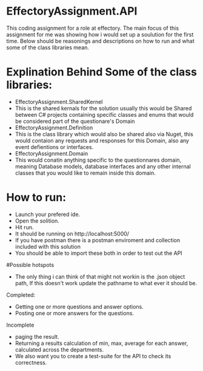# EffectoryAssignment.API
This coding assignment for a role at effectory. The main focus of this assignment for me was showing how i would set up a soulution for the first time. Below should be reasonings and descriptions on how to run and what some of the class libraries mean.

# Explination Behind Some of the class libraries:
- EffectoryAssignment.SharedKernel
- This is the shared kernals for the solution usually this would be Shared between C# projects containing specific classes and enums that would be considered part of the questionare's Domain
- EffectoryAssignment.Definition
- This is the class library which would also be shared also via Nuget, this would contaion any requests and responses for this Domain, also any event defientions or interfaces.
- EffectoryAssignment.Domain
- This would conatin anything specific to the questionnares domain, meaning Database models, database interfaces and any other internal classes that you would like to remain inside this domain.

# How to run:
- Launch your prefered ide.
- Open the solition.
- Hit run.
- It should be running on http://localhost:5000/
- If you have postman there is a postman enviroment and collection included with this solution
- You should be able to import these both in order to test out the API

#Possible hotspots
- The only thing i can think of that might not workin is the .json object path, If this doesn't work update the pathname to what ever it should be.


Completed:
- Getting one or more questions and answer options.
- Posting one or more answers for the questions.

Incomplete
- paging the result.
- Returning a results calculation of min, max, average for each answer, calculated across the departments.
- We also want you to create a test-suite for the API to check its correctness.